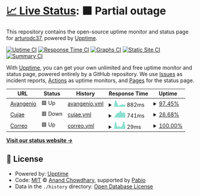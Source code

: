 # [📈 Live Status](https://arturodc37.github.io/Service-Status-Check): <!--live status--> **🟧 Partial outage**

This repository contains the open-source uptime monitor and status page for [arturodc37](https://arturodc37.github.io/Service-Status-Check), powered by [Upptime](https://github.com/upptime/upptime).

[![Uptime CI](https://github.com/arturodc37/Service-Status-Check/workflows/Uptime%20CI/badge.svg)](https://github.com/arturodc37/Service-Status-Check/actions?query=workflow%3A%22Uptime+CI%22)
[![Response Time CI](https://github.com/arturodc37/Service-Status-Check/workflows/Response%20Time%20CI/badge.svg)](https://github.com/arturodc37/Service-Status-Check/actions?query=workflow%3A%22Response+Time+CI%22)
[![Graphs CI](https://github.com/arturodc37/Service-Status-Check/workflows/Graphs%20CI/badge.svg)](https://github.com/arturodc37/Service-Status-Check/actions?query=workflow%3A%22Graphs+CI%22)
[![Static Site CI](https://github.com/arturodc37/Service-Status-Check/workflows/Static%20Site%20CI/badge.svg)](https://github.com/arturodc37/Service-Status-Check/actions?query=workflow%3A%22Static+Site+CI%22)
[![Summary CI](https://github.com/arturodc37/Service-Status-Check/workflows/Summary%20CI/badge.svg)](https://github.com/arturodc37/Service-Status-Check/actions?query=workflow%3A%22Summary+CI%22)

With [Upptime](https://upptime.js.org), you can get your own unlimited and free uptime monitor and status page, powered entirely by a GitHub repository. We use [Issues](https://github.com/arturodc37/Service-Status-Check/issues) as incident reports, [Actions](https://github.com/arturodc37/Service-Status-Check/actions) as uptime monitors, and [Pages](https://arturodc37.github.io/Service-Status-Check) for the status page.

<!--start: status pages-->
<!-- This summary is generated by Upptime (https://github.com/upptime/upptime) -->
<!-- Do not edit this manually, your changes will be overwritten -->
<!-- prettier-ignore -->
| URL | Status | History | Response Time | Uptime |
| --- | ------ | ------- | ------------- | ------ |
| <img alt="" src="https://icons.duckduckgo.com/ip3/avangenio.com.ico" height="13"> [Avangenio](https://avangenio.com) | 🟩 Up | [avangenio.yml](https://github.com/arturodc37/Service-Status-Check/commits/HEAD/history/avangenio.yml) | <details><summary><img alt="Response time graph" src="./graphs/avangenio/response-time-week.png" height="20"> 882ms</summary><br><a href="https://arturodc37.github.io/Service-Status-Check/history/avangenio"><img alt="Response time 1621" src="https://img.shields.io/endpoint?url=https%3A%2F%2Fraw.githubusercontent.com%2Farturodc37%2FService-Status-Check%2FHEAD%2Fapi%2Favangenio%2Fresponse-time.json"></a><br><a href="https://arturodc37.github.io/Service-Status-Check/history/avangenio"><img alt="24-hour response time 630" src="https://img.shields.io/endpoint?url=https%3A%2F%2Fraw.githubusercontent.com%2Farturodc37%2FService-Status-Check%2FHEAD%2Fapi%2Favangenio%2Fresponse-time-day.json"></a><br><a href="https://arturodc37.github.io/Service-Status-Check/history/avangenio"><img alt="7-day response time 882" src="https://img.shields.io/endpoint?url=https%3A%2F%2Fraw.githubusercontent.com%2Farturodc37%2FService-Status-Check%2FHEAD%2Fapi%2Favangenio%2Fresponse-time-week.json"></a><br><a href="https://arturodc37.github.io/Service-Status-Check/history/avangenio"><img alt="30-day response time 1659" src="https://img.shields.io/endpoint?url=https%3A%2F%2Fraw.githubusercontent.com%2Farturodc37%2FService-Status-Check%2FHEAD%2Fapi%2Favangenio%2Fresponse-time-month.json"></a><br><a href="https://arturodc37.github.io/Service-Status-Check/history/avangenio"><img alt="1-year response time 1621" src="https://img.shields.io/endpoint?url=https%3A%2F%2Fraw.githubusercontent.com%2Farturodc37%2FService-Status-Check%2FHEAD%2Fapi%2Favangenio%2Fresponse-time-year.json"></a></details> | <details><summary><a href="https://arturodc37.github.io/Service-Status-Check/history/avangenio">97.45%</a></summary><a href="https://arturodc37.github.io/Service-Status-Check/history/avangenio"><img alt="All-time uptime 99.45%" src="https://img.shields.io/endpoint?url=https%3A%2F%2Fraw.githubusercontent.com%2Farturodc37%2FService-Status-Check%2FHEAD%2Fapi%2Favangenio%2Fuptime.json"></a><br><a href="https://arturodc37.github.io/Service-Status-Check/history/avangenio"><img alt="24-hour uptime 100.00%" src="https://img.shields.io/endpoint?url=https%3A%2F%2Fraw.githubusercontent.com%2Farturodc37%2FService-Status-Check%2FHEAD%2Fapi%2Favangenio%2Fuptime-day.json"></a><br><a href="https://arturodc37.github.io/Service-Status-Check/history/avangenio"><img alt="7-day uptime 97.45%" src="https://img.shields.io/endpoint?url=https%3A%2F%2Fraw.githubusercontent.com%2Farturodc37%2FService-Status-Check%2FHEAD%2Fapi%2Favangenio%2Fuptime-week.json"></a><br><a href="https://arturodc37.github.io/Service-Status-Check/history/avangenio"><img alt="30-day uptime 99.24%" src="https://img.shields.io/endpoint?url=https%3A%2F%2Fraw.githubusercontent.com%2Farturodc37%2FService-Status-Check%2FHEAD%2Fapi%2Favangenio%2Fuptime-month.json"></a><br><a href="https://arturodc37.github.io/Service-Status-Check/history/avangenio"><img alt="1-year uptime 99.45%" src="https://img.shields.io/endpoint?url=https%3A%2F%2Fraw.githubusercontent.com%2Farturodc37%2FService-Status-Check%2FHEAD%2Fapi%2Favangenio%2Fuptime-year.json"></a></details>
| <img alt="" src="https://icons.duckduckgo.com/ip3/cujae.edu.cu.ico" height="13"> [Cujae](https://cujae.edu.cu) | 🟥 Down | [cujae.yml](https://github.com/arturodc37/Service-Status-Check/commits/HEAD/history/cujae.yml) | <details><summary><img alt="Response time graph" src="./graphs/cujae/response-time-week.png" height="20"> 741ms</summary><br><a href="https://arturodc37.github.io/Service-Status-Check/history/cujae"><img alt="Response time 1078" src="https://img.shields.io/endpoint?url=https%3A%2F%2Fraw.githubusercontent.com%2Farturodc37%2FService-Status-Check%2FHEAD%2Fapi%2Fcujae%2Fresponse-time.json"></a><br><a href="https://arturodc37.github.io/Service-Status-Check/history/cujae"><img alt="24-hour response time 664" src="https://img.shields.io/endpoint?url=https%3A%2F%2Fraw.githubusercontent.com%2Farturodc37%2FService-Status-Check%2FHEAD%2Fapi%2Fcujae%2Fresponse-time-day.json"></a><br><a href="https://arturodc37.github.io/Service-Status-Check/history/cujae"><img alt="7-day response time 741" src="https://img.shields.io/endpoint?url=https%3A%2F%2Fraw.githubusercontent.com%2Farturodc37%2FService-Status-Check%2FHEAD%2Fapi%2Fcujae%2Fresponse-time-week.json"></a><br><a href="https://arturodc37.github.io/Service-Status-Check/history/cujae"><img alt="30-day response time 1222" src="https://img.shields.io/endpoint?url=https%3A%2F%2Fraw.githubusercontent.com%2Farturodc37%2FService-Status-Check%2FHEAD%2Fapi%2Fcujae%2Fresponse-time-month.json"></a><br><a href="https://arturodc37.github.io/Service-Status-Check/history/cujae"><img alt="1-year response time 1078" src="https://img.shields.io/endpoint?url=https%3A%2F%2Fraw.githubusercontent.com%2Farturodc37%2FService-Status-Check%2FHEAD%2Fapi%2Fcujae%2Fresponse-time-year.json"></a></details> | <details><summary><a href="https://arturodc37.github.io/Service-Status-Check/history/cujae">26.68%</a></summary><a href="https://arturodc37.github.io/Service-Status-Check/history/cujae"><img alt="All-time uptime 86.67%" src="https://img.shields.io/endpoint?url=https%3A%2F%2Fraw.githubusercontent.com%2Farturodc37%2FService-Status-Check%2FHEAD%2Fapi%2Fcujae%2Fuptime.json"></a><br><a href="https://arturodc37.github.io/Service-Status-Check/history/cujae"><img alt="24-hour uptime 100.00%" src="https://img.shields.io/endpoint?url=https%3A%2F%2Fraw.githubusercontent.com%2Farturodc37%2FService-Status-Check%2FHEAD%2Fapi%2Fcujae%2Fuptime-day.json"></a><br><a href="https://arturodc37.github.io/Service-Status-Check/history/cujae"><img alt="7-day uptime 26.68%" src="https://img.shields.io/endpoint?url=https%3A%2F%2Fraw.githubusercontent.com%2Farturodc37%2FService-Status-Check%2FHEAD%2Fapi%2Fcujae%2Fuptime-week.json"></a><br><a href="https://arturodc37.github.io/Service-Status-Check/history/cujae"><img alt="30-day uptime 82.01%" src="https://img.shields.io/endpoint?url=https%3A%2F%2Fraw.githubusercontent.com%2Farturodc37%2FService-Status-Check%2FHEAD%2Fapi%2Fcujae%2Fuptime-month.json"></a><br><a href="https://arturodc37.github.io/Service-Status-Check/history/cujae"><img alt="1-year uptime 86.67%" src="https://img.shields.io/endpoint?url=https%3A%2F%2Fraw.githubusercontent.com%2Farturodc37%2FService-Status-Check%2FHEAD%2Fapi%2Fcujae%2Fuptime-year.json"></a></details>
| <img alt="" src="https://icons.duckduckgo.com/ip3/null.ico" height="13"> [Correo](correo.avangenio.com) | 🟩 Up | [correo.yml](https://github.com/arturodc37/Service-Status-Check/commits/HEAD/history/correo.yml) | <details><summary><img alt="Response time graph" src="./graphs/correo/response-time-week.png" height="20"> 29ms</summary><br><a href="https://arturodc37.github.io/Service-Status-Check/history/correo"><img alt="Response time 29" src="https://img.shields.io/endpoint?url=https%3A%2F%2Fraw.githubusercontent.com%2Farturodc37%2FService-Status-Check%2FHEAD%2Fapi%2Fcorreo%2Fresponse-time.json"></a><br><a href="https://arturodc37.github.io/Service-Status-Check/history/correo"><img alt="24-hour response time 14" src="https://img.shields.io/endpoint?url=https%3A%2F%2Fraw.githubusercontent.com%2Farturodc37%2FService-Status-Check%2FHEAD%2Fapi%2Fcorreo%2Fresponse-time-day.json"></a><br><a href="https://arturodc37.github.io/Service-Status-Check/history/correo"><img alt="7-day response time 29" src="https://img.shields.io/endpoint?url=https%3A%2F%2Fraw.githubusercontent.com%2Farturodc37%2FService-Status-Check%2FHEAD%2Fapi%2Fcorreo%2Fresponse-time-week.json"></a><br><a href="https://arturodc37.github.io/Service-Status-Check/history/correo"><img alt="30-day response time 32" src="https://img.shields.io/endpoint?url=https%3A%2F%2Fraw.githubusercontent.com%2Farturodc37%2FService-Status-Check%2FHEAD%2Fapi%2Fcorreo%2Fresponse-time-month.json"></a><br><a href="https://arturodc37.github.io/Service-Status-Check/history/correo"><img alt="1-year response time 29" src="https://img.shields.io/endpoint?url=https%3A%2F%2Fraw.githubusercontent.com%2Farturodc37%2FService-Status-Check%2FHEAD%2Fapi%2Fcorreo%2Fresponse-time-year.json"></a></details> | <details><summary><a href="https://arturodc37.github.io/Service-Status-Check/history/correo">100.00%</a></summary><a href="https://arturodc37.github.io/Service-Status-Check/history/correo"><img alt="All-time uptime 99.53%" src="https://img.shields.io/endpoint?url=https%3A%2F%2Fraw.githubusercontent.com%2Farturodc37%2FService-Status-Check%2FHEAD%2Fapi%2Fcorreo%2Fuptime.json"></a><br><a href="https://arturodc37.github.io/Service-Status-Check/history/correo"><img alt="24-hour uptime 100.00%" src="https://img.shields.io/endpoint?url=https%3A%2F%2Fraw.githubusercontent.com%2Farturodc37%2FService-Status-Check%2FHEAD%2Fapi%2Fcorreo%2Fuptime-day.json"></a><br><a href="https://arturodc37.github.io/Service-Status-Check/history/correo"><img alt="7-day uptime 100.00%" src="https://img.shields.io/endpoint?url=https%3A%2F%2Fraw.githubusercontent.com%2Farturodc37%2FService-Status-Check%2FHEAD%2Fapi%2Fcorreo%2Fuptime-week.json"></a><br><a href="https://arturodc37.github.io/Service-Status-Check/history/correo"><img alt="30-day uptime 99.35%" src="https://img.shields.io/endpoint?url=https%3A%2F%2Fraw.githubusercontent.com%2Farturodc37%2FService-Status-Check%2FHEAD%2Fapi%2Fcorreo%2Fuptime-month.json"></a><br><a href="https://arturodc37.github.io/Service-Status-Check/history/correo"><img alt="1-year uptime 99.53%" src="https://img.shields.io/endpoint?url=https%3A%2F%2Fraw.githubusercontent.com%2Farturodc37%2FService-Status-Check%2FHEAD%2Fapi%2Fcorreo%2Fuptime-year.json"></a></details>

<!--end: status pages-->

[**Visit our status website →**](https://arturodc37.github.io/Service-Status-Check)

## 📄 License

- Powered by: [Upptime](https://github.com/upptime/upptime)
- Code: [MIT](./LICENSE) © [Anand Chowdhary](https://anandchowdhary.com), supported by [Pabio](https://pabio.com)
- Data in the `./history` directory: [Open Database License](https://opendatacommons.org/licenses/odbl/1-0/)
